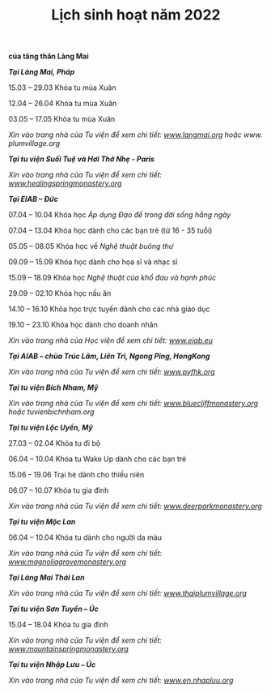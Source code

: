 ﻿---
title: Lịch sinh hoạt năm 2022
---

**của tăng thân Làng Mai** 

***Tại Làng Mai, Pháp***

15.03 – 29.03		Khóa tu mùa Xuân

12.04 – 26.04		Khóa tu mùa Xuân

03.05 – 17.05		Khóa tu mùa Xuân

*Xin vào trang nhà của Tu viện để xem chi tiết: www.langmai.org hoặc www. plumvillage.org*


***Tại tu viện Suối Tuệ và Hơi Thở Nhẹ - Paris***

*Xin vào trang nhà của Tu viện để xem chi tiết: www.healingspringmonastery.org*


***Tại EIAB – Đức*** 

07.04 – 10.04		Khóa học *Áp dụng Đạo đế trong đời sống hằng ngày*

07.04 – 13.04		Khóa học dành cho các bạn trẻ (từ 16 - 35 tuổi)

05.05 – 08.05		Khóa học về *Nghệ thuật buông thư*

09.09 – 15.09		Khóa học dành cho họa sĩ và nhạc sĩ

15.09 – 18.09		Khóa học *Nghệ thuật của khổ đau và hạnh phúc*

29.09 – 02.10		Khóa học nấu ăn

14.10 – 16.10		Khóa học trực tuyến dành cho các nhà giáo dục

19.10 – 23.10		Khóa học dành cho doanh nhân

*Xin vào trang nhà của Học viện để xem chi tiết: www.eiab.eu* 


***Tại AIAB – chùa Trúc Lâm, Liên Trì, Ngong Ping, HongKong***

*Xin vào trang nhà của Tu viện để xem chi tiết: www.pvfhk.org* 


***Tại tu viện Bích Nham, Mỹ*** 

*Xin vào trang nhà của Tu viện để xem chi tiết: www.bluecliffmonastery.org hoặc tuvienbichnham.org* 


***Tại tu viện Lộc Uyển, Mỹ***

27.03 – 02.04		Khóa tu đi bộ

06.04 – 10.04		Khóa tu Wake Up dành cho các bạn trẻ

15.06 – 19.06		Trại hè dành cho thiếu niên

06.07 – 10.07		Khóa tu gia đình

*Xin vào trang nhà của Tu viện để xem chi tiết: www.deerparkmonastery.org* 


***Tại tu viện Mộc Lan*** 

06.04 – 10.04		Khóa tu dành cho người da màu

*Xin vào trang nhà của Tu viện để xem chi tiết: www.magnoliagrovemonastery.org* 


***Tại Làng Mai Thái Lan*** 

*Xin vào trang nhà của Tu viện để xem chi tiết: www.thaiplumvillage.org* 


***Tại tu viện Sơn Tuyền – Úc***

15.04 – 18.04		Khóa tu gia đình 

*Xin vào trang nhà của Tu viện để xem chi tiết: www.mountainspringmonastery.org*

***Tại tu viện Nhập Lưu – Úc*** 

*Xin vào trang nhà của Tu viện để xem chi tiết: www.en.nhapluu.org*







